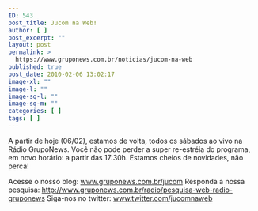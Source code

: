 ```yaml
---
ID: 543
post_title: Jucom na Web!
author: [ ]
post_excerpt: ""
layout: post
permalink: >
  https://www.gruponews.com.br/noticias/jucom-na-web
published: true
post_date: 2010-02-06 13:02:17
image-xl: ""
image-l: ""
image-sq-l: ""
image-sq-m: ""
categories: [ ]
tags: [ ]
---
```

A partir de hoje (06/02), estamos de volta, todos os sábados ao vivo na Rádio GrupoNews. Você não pode perder a super re-estréia do programa, em novo horário: a partir das 17:30h. Estamos cheios de novidades, não perca!

Acesse o nosso blog: <a href="http://www.gruponews.com.br/jucom">www.gruponews.com.br/jucom</a>
Responda a nossa pesquisa: <a href="http://www.gruponews.com.br/radio/pesquisa-web-radio-gruponews">http://www.gruponews.com.br/radio/pesquisa-web-radio-gruponews</a>
Siga-nos no twitter: <a href="http://www.twitter.com/jucomnaweb" target="_blank">www.twitter.com/jucomnaweb</a>
